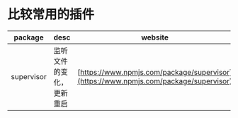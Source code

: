 # 比较常用的插件

| package | desc | website | 
| --- | --- | --- |
| supervisor | 监听文件的变化，更新重启 | [https://www.npmjs.com/package/supervisor](https://www.npmjs.com/package/supervisor) |
